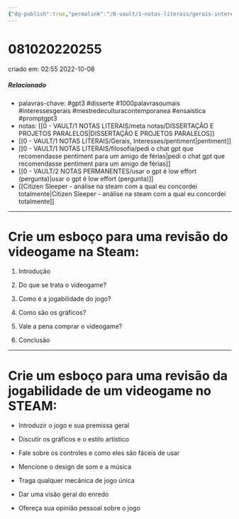 ```yaml
---
{"dg-publish":true,"permalink":"/0-vault/1-notas-literais/gerais-interesses/como-criar-um-esboco-para-uma-revisao-do-videogame-na-steam/","tags":["gpt3","disserte","1000palavrasoumais","interessesgerais","mestredeculturacontemporanea","ensaistica","promptgpt3"],"dgHomeLink":true,"dgShowLocalGraph":true,"dgShowFileTree":true,"dgEnableSearch":true}
---
```


# 081020220255
criado em: 02:55 2022-10-08

##### Relacionado
- palavras-chave: #gpt3 #disserte #1000palavrasoumais #interessesgerais #mestredeculturacontemporanea #ensaistica #promptgpt3
- notas: [[0 - VAULT/1 NOTAS LITERAIS/meta notas/DISSERTAÇÃO E PROJETOS PARALELOS\|DISSERTAÇÃO E PROJETOS PARALELOS]]
- [[0 - VAULT/1 NOTAS LITERAIS/Gerais, Interesses/pentiment\|pentiment]]
- [[0 - VAULT/1 NOTAS LITERAIS/filosofia/pedi o chat gpt que recomendasse pentiment para um amigo de férias\|pedi o chat gpt que recomendasse pentiment para um amigo de férias]]
- [[0 - VAULT/2 NOTAS PERMANENTES/usar o gpt é low effort (pergunta)\|usar o gpt é low effort (pergunta)]]
- [[Citizen Sleeper - análise na steam com a qual eu concordei totalmente\|Citizen Sleeper - análise na steam com a qual eu concordei totalmente]]
---
# Crie um esboço para uma revisão do videogame na Steam:

1. Introdução

2. Do que se trata o videogame?

3. Como é a jogabilidade do jogo?

4. Como são os gráficos?

5. Vale a pena comprar o videogame?

6. Conclusão

---

# Crie um esboço para uma revisão da jogabilidade de um videogame no STEAM:

- Introduzir o jogo e sua premissa geral

- Discutir os gráficos e o estilo artístico

- Fale sobre os controles e como eles são fáceis de usar

- Mencione o design de som e a música

- Traga qualquer mecânica de jogo única

- Dar uma visão geral do enredo

- Ofereça sua opinião pessoal sobre o jogo

